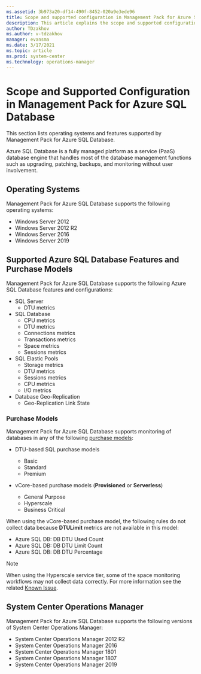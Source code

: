 ```yaml
---
ms.assetid: 3b973a20-df14-490f-8452-020a9e3ede96
title: Scope and supported configuration in Management Pack for Azure SQL Database
description: This article explains the scope and supported configuration in Management Pack for Azure SQL Database
author: TDzakhov
ms.author: v-tdzakhov
manager: evansma
ms.date: 3/17/2021
ms.topic: article
ms.prod: system-center
ms.technology: operations-manager
---
```


# Scope and Supported Configuration in Management Pack for Azure SQL Database

This section lists operating systems and features supported by Management Pack for Azure SQL Database.

Azure SQL Database is a fully managed platform as a service (PaaS) database engine that handles most of the database management functions such as upgrading, patching, backups, and monitoring without user involvement.

## Operating Systems

Management Pack for Azure SQL Database supports the following operating systems:

  - Windows Server 2012
  - Windows Server 2012 R2
  - Windows Server 2016
  - Windows Server 2019

## Supported Azure SQL Database Features and Purchase Models

Management Pack for Azure SQL Database supports the following Azure SQL Database features and configurations:

- SQL Server
  - DTU metrics
- SQL Database
  - CPU metrics
  - DTU metrics
  - Connections metrics
  - Transactions metrics
  - Space metrics
  - Sessions metrics
- SQL Elastic Pools
  - Storage metrics
  - DTU metrics
  - Sessions metrics
  - CPU metrics
  - I/O metrics
- Database Geo-Replication
  - Geo-Replication Link State

### Purchase Models

Management Pack for Azure SQL Database supports monitoring of databases in any of the following [purchase models](https://azure.microsoft.com/pricing/details/sql-database/single/):

- DTU-based SQL purchase models
  - Basic
  - Standard
  - Premium

- vCore-based purchase models (**Provisioned** or **Serverless**)
  - General Purpose
  - Hyperscale
  - Business Critical

When using the vCore-based purchase model, the following rules do not collect data because **DTULimit** metrics are not available in this model:

- Azure SQL DB: DB DTU Used Count
- Azure SQL DB: DB DTU Limit Count
- Azure SQL DB: DB DTU Percentage

>[!NOTE]
>When using the Hyperscale service tier, some of the space monitoring workflows may not collect data correctly. For more information see the related [Known Issue](azure-sql-management-pack-known-issues-and-troubleshooting.md).

## System Center Operations Manager

Management Pack for Azure SQL Database supports the following versions of System Center Operations Manager:

  - System Center Operations Manager 2012 R2
  - System Center Operations Manager 2016
  - System Center Operations Manager 1801
  - System Center Operations Manager 1807
  - System Center Operations Manager 2019